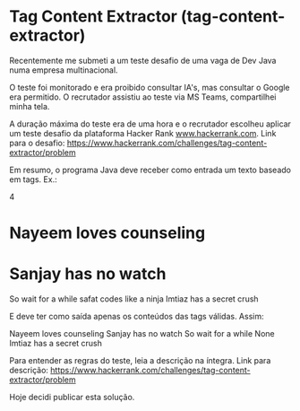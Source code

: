 # Tag Content Extractor (tag-content-extractor)

Recentemente me submeti a um teste desafio de uma vaga de Dev Java numa empresa multinacional.

O teste foi monitorado e era proibido consultar IA's, mas consultar o Google era permitido. O recrutador assistiu ao teste via MS Teams, compartilhei minha tela.

A duração máxima do teste era de uma hora e o recrutador escolheu aplicar um teste desafio da plataforma Hacker Rank www.hackerrank.com. Link para o desafio: https://www.hackerrank.com/challenges/tag-content-extractor/problem

Em resumo, o programa Java deve receber como entrada um texto baseado em tags. Ex.:

4
<h1>Nayeem loves counseling</h1>
<h1><h1>Sanjay has no watch</h1></h1><par>So wait for a while</par>
<Amee>safat codes like a ninja</amee>
<SA premium>Imtiaz has a secret crush</SA premium>

E deve ter como saída apenas os conteúdos das tags válidas. Assim:

Nayeem loves counseling
Sanjay has no watch
So wait for a while
None
Imtiaz has a secret crush

Para entender as regras do teste, leia a descrição na íntegra. Link para descrição: https://www.hackerrank.com/challenges/tag-content-extractor/problem

Hoje decidi publicar esta solução.

